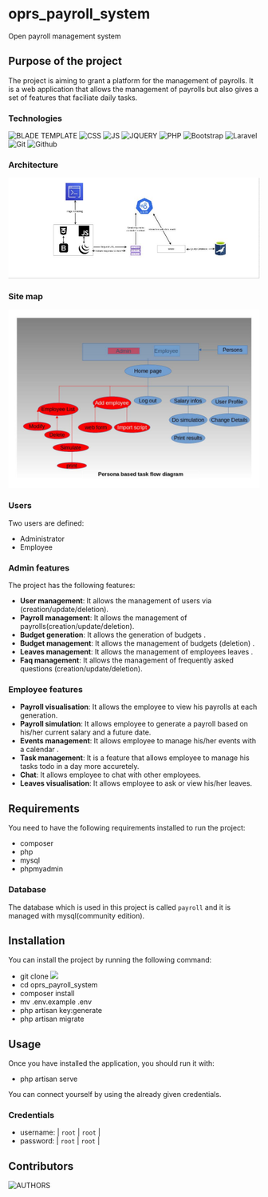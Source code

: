 # oprs_payroll_system
Open payroll management system 

## Purpose of the project

The project is aiming to grant a platform for the management of payrolls.
It is a web application that allows the management of payrolls but also gives a set of features that faciliate daily 
tasks.

### Technologies

![BLADE TEMPLATE](https://img.shields.io/badge/blade-%23E34F26.svg?style=for-the-badge&logo=html5&logoColor=white) ![CSS](https://img.shields.io/badge/css3-%231572B6.svg?style=for-the-badge&logo=css3&logoColor=white) ![JS](https://img.shields.io/badge/javascript-%23323330.svg?style=for-the-badge&logo=javascript&logoColor=%23F7DF1E) ![JQUERY](https://img.shields.io/badge/jquery-%23323330.svg?style=for-the-badge&logo=javascript&logoColor=%23F7DF1E) ![PHP](https://img.shields.io/badge/php-%23777BB4.svg?style=for-the-badge&logo=php&logoColor=white) ![Bootstrap](https://img.shields.io/badge/bootstrap-%23563D7C.svg?style=for-the-badge&logo=bootstrap&logoColor=white) ![Laravel](https://img.shields.io/badge/laravel-%23FF2D20.svg?style=for-the-badge&logo=laravel&logoColor=white) ![Git](https://img.shields.io/badge/git-%23F05033.svg?style=for-the-badge&logo=git&logoColor=white)  ![Github](https://img.shields.io/badge/github-%23121011.svg?style=for-the-badge&logo=github&logoColor=white)



### Architecture 

![Architecture](./resources/diagrams/app_architecture.jpg)


### Site map

![Sitemap](./resources/diagrams/persona-based-task-flow-diagram%20(1).png)


### Users

Two users are defined: 
 * Administrator 
 * Employee


### Admin features

  The project has the following features:

  
  * **User management**: It allows the management of users via (creation/update/deletion).
  * **Payroll management**: It allows the management of payrolls(creation/update/deletion).
  * **Budget generation**: It allows the generation of budgets .
  * **Budget management**: It allows the management of budgets (deletion) .
  * **Leaves management**: It allows the management of employees leaves .
  * **Faq management**: It allows the management of frequently asked questions (creation/update/deletion).

### Employee features

  * **Payroll visualisation**: It allows the employee to view his payrolls at each generation.
  * **Payroll simulation**: It allows employee to generate a payroll based on his/her current salary and a future date.
  * **Events management**: It allows employee to manage his/her events with a calendar .
  * **Task management**: It is a feature that allows employee to manage his tasks todo in a day more accuretely.
  * **Chat**: It allows employee to chat with other employees.
  * **Leaves visualisation**: It allows employee to ask or view his/her leaves.


## Requirements
 
 You need to have the following requirements installed to run the project:
 * composer
 * php
 * mysql
 * phpmyadmin

### Database

The database which is used in this project is called `payroll` and it is managed with mysql(community edition).

## Installation
 
 You can install the project by running the following command:
  * git clone ![](https://github.com/Pericles001/oprs_payroll_system.git)
  * cd oprs_payroll_system
  * composer install
  * mv .env.example .env
  * php artisan key:generate
  * php artisan migrate

## Usage

 Once you have installed the application, you should run it with:
  * php artisan serve

 You can connect yourself by using the already given credentials.

### Credentials 

  * username: | `root` | `root` | 
  * password: | `root` | `root` |

## Contributors
![AUTHORS](./AUTHORS)
